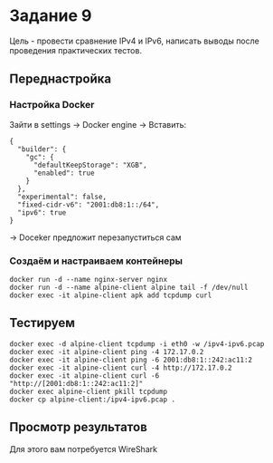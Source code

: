 # Задание 9
Цель - провести сравнение IPv4 и IPv6, написать выводы после проведения практических тестов.

## Переднастройка
### Настройка Docker
Зайти в settings -> Docker engine -> Вставить:
````
{
  "builder": {
    "gc": {
      "defaultKeepStorage": "XGB",
      "enabled": true
    }
  },
  "experimental": false,
  "fixed-cidr-v6": "2001:db8:1::/64",
  "ipv6": true
}
````
-> Doceker предложит перезапуститься сам

### Создаём и настраиваем контейнеры

````
docker run -d --name nginx-server nginx
docker run -d --name alpine-client alpine tail -f /dev/null
docker exec -it alpine-client apk add tcpdump curl
````
## Тестируем

````
docker exec -d alpine-client tcpdump -i eth0 -w /ipv4-ipv6.pcap
docker exec -it alpine-client ping -4 172.17.0.2
docker exec -it alpine-client ping -6 2001:db8:1::242:ac11:2
docker exec -it alpine-client curl -4 http://172.17.0.2
docker exec -it alpine-client curl -6 "http://[2001:db8:1::242:ac11:2]"
docker exec alpine-client pkill tcpdump
docker cp alpine-client:/ipv4-ipv6.pcap .
````

## Просмотр результатов

Для этого вам потребуется WireShark